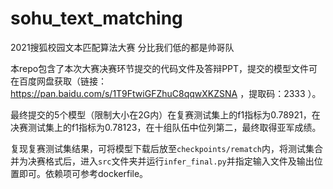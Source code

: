 # sohu_text_matching
2021搜狐校园文本匹配算法大赛 分比我们低的都是帅哥队

本repo包含了本次大赛决赛环节提交的代码文件及答辩PPT，提交的模型文件可在百度网盘获取（链接：https://pan.baidu.com/s/1T9FtwiGFZhuC8qqwXKZSNA ，提取码：2333 ）。

最终提交的5个模型（限制大小在2G内）在复赛测试集上的f1指标为0.78921，在决赛测试集上的f1指标为0.78123，在十组队伍中位列第二，最终取得亚军成绩。

复现复赛测试集结果，可将模型下载后放至`checkpoints/rematch`内，将测试集合并为决赛格式后，进入`src`文件夹并运行`infer_final.py`并指定输入文件及输出位置即可。依赖项可参考dockerfile。